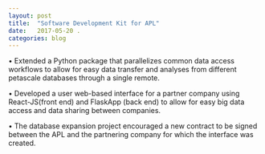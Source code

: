 ```yaml
---
layout: post
title:  "Software Development Kit for APL"
date:   2017-05-20 .
categories: blog
---
```

•	Extended a Python package that parallelizes common data access workflows to allow for easy data transfer and analyses from different petascale databases through a single remote.

•	Developed a user web-based interface for a partner company using React-JS(front end) and FlaskApp (back end) to allow for easy big data access and data sharing between companies.

•	The database expansion project encouraged a new contract to be signed between the APL and the partnering company for which the interface was created.
